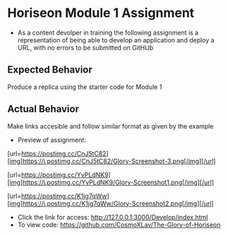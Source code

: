 # Horiseon Module 1 Assignment

* As a content devolper in training the following assignment is a representation of being able to develop an application and deploy a URL, with no errors to be submitted on GitHUb

## Expected Behavior

Produce a replica using the starter code for Module 1

## Actual Behavior

Make links accesible and follow similar format as given by the example

* Preview of assignment:

[url=https://postimg.cc/CnJ5tC82][img]https://i.postimg.cc/CnJ5tC82/Glory-Screenshot-3.png[/img][/url]

[url=https://postimg.cc/YvPLdNK9][img]https://i.postimg.cc/YvPLdNK9/Glory-Screenshot1.png[/img][/url]

[url=https://postimg.cc/K1jg7qWw][img]https://i.postimg.cc/K1jg7qWw/Glory-Screenshot2.png[/img][/url]



* Click the link for access: http://127.0.0.1:3000/Develop/index.html
* To view code: https://github.com/CosmoXLav/The-Glory-of-Horiseon

